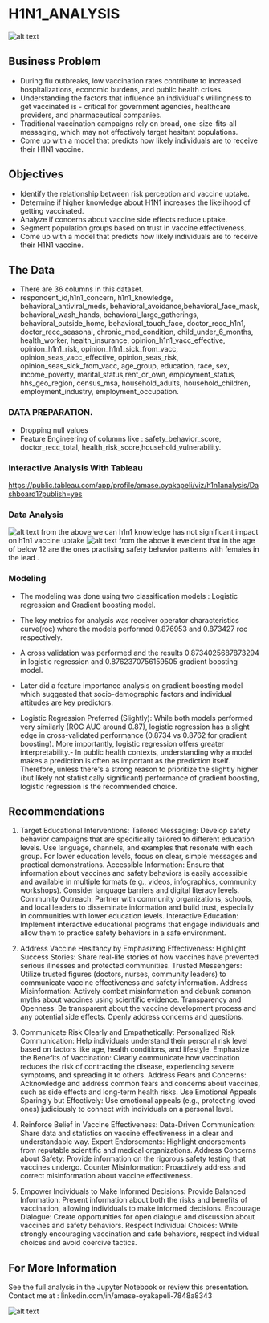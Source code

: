 # H1N1_ANALYSIS
![alt text](<Screenshot 2025-02-23 024006.png>)
## Business Problem
- During flu outbreaks, low vaccination rates contribute to increased hospitalizations, economic burdens, and public health crises. 
- Understanding the factors that influence an individual's willingness to get vaccinated is - critical for government agencies, healthcare providers, and pharmaceutical companies.
- Traditional vaccination campaigns rely on broad, one-size-fits-all messaging, which may not effectively target hesitant populations.
- Come up with a model that predicts how likely individuals are to receive their H1N1 vaccine.

## Objectives
- Identify the relationship between risk perception and vaccine uptake.
- Determine if higher knowledge about H1N1 increases the likelihood of getting vaccinated.
- Analyze if concerns about vaccine side effects reduce uptake.
- Segment population groups based on trust in vaccine effectiveness.
- Come up with a model that predicts how likely individuals are to receive their H1N1 vaccine.
 
## The Data
- There are 36 columns in this dataset.
- respondent_id,h1n1_concern, h1n1_knowledge, behavioral_antiviral_meds, behavioral_avoidance,behavioral_face_mask, behavioral_wash_hands, behavioral_large_gatherings, behavioral_outside_home, behavioral_touch_face, doctor_recc_h1n1, doctor_recc_seasonal, chronic_med_condition, child_under_6_months, health_worker, health_insurance, opinion_h1n1_vacc_effective, opinion_h1n1_risk, opinion_h1n1_sick_from_vacc, opinion_seas_vacc_effective, opinion_seas_risk, opinion_seas_sick_from_vacc, age_group, education, race, sex, income_poverty, marital_status,rent_or_own, employment_status, hhs_geo_region, census_msa, household_adults, household_children, employment_industry, employment_occupation.

### DATA PREPARATION.
- Dropping null values 
- Feature Engineering of columns like : safety_behavior_score, doctor_recc_total, health_risk_score,household_vulnerability.

### Interactive Analysis With Tableau
https://public.tableau.com/app/profile/amase.oyakapeli/viz/h1n1analysis/Dashboard1?publish=yes

### Data Analysis
![alt text](<Screenshot 2025-02-23 024843.png>)
from the above we can h1n1 knowledge has not significant impact on h1n1 vaccine uptake
![alt text](<Screenshot 2025-02-23 025043.png>)
from the above it eveident that in the age of below 12 are the ones practising safety behavior patterns with females in the lead .

### Modeling
- The modeling was done using two classification models : Logistic regression and Gradient boosting model.
- The key metrics for analysis was receiver operator characteristics curve(roc) where the models performed 0.876953 and 0.873427 roc respectively.
- A cross validation was performed and the results  0.8734025687873294 in logistic regression and  0.8762370756159505 gradient boosting model.
- Later  did a feature importance analysis on gradient boosting model which suggested that socio-demographic factors and individual attitudes are key predictors.  

- Logistic Regression Preferred (Slightly): While both models performed very similarly (ROC AUC around 0.87), logistic regression has a slight edge in cross-validated performance (0.8734 vs 0.8762 for gradient boosting). More importantly, logistic regression offers greater interpretability.- In public health contexts, understanding why a model makes a prediction is often as important as the prediction itself. Therefore, unless there's a strong reason to prioritize the slightly higher (but likely not statistically significant) performance of gradient boosting, logistic regression is the recommended choice.

## Recommendations
1. Target Educational Interventions:
Tailored Messaging: Develop safety behavior campaigns that are specifically tailored to different education levels. Use language, channels, and examples that resonate with each group. For lower education levels, focus on clear, simple messages and practical demonstrations.
Accessible Information: Ensure that information about vaccines and safety behaviors is easily accessible and available in multiple formats (e.g., videos, infographics, community workshops). Consider language barriers and digital literacy levels.
Community Outreach: Partner with community organizations, schools, and local leaders to disseminate information and build trust, especially in communities with lower education levels.
Interactive Education: Implement interactive educational programs that engage individuals and allow them to practice safety behaviors in a safe environment.

2. Address Vaccine Hesitancy by Emphasizing Effectiveness:
Highlight Success Stories: Share real-life stories of how vaccines have prevented serious illnesses and protected communities.
Trusted Messengers: Utilize trusted figures (doctors, nurses, community leaders) to communicate vaccine effectiveness and safety information.
Address Misinformation: Actively combat misinformation and debunk common myths about vaccines using scientific evidence.
Transparency and Openness: Be transparent about the vaccine development process and any potential side effects. Openly address concerns and questions.

3. Communicate Risk Clearly and Empathetically:
Personalized Risk Communication: Help individuals understand their personal risk level based on factors like age, health conditions, and lifestyle.
Emphasize the Benefits of Vaccination: Clearly communicate how vaccination reduces the risk of contracting the disease, experiencing severe symptoms, and spreading it to others.
Address Fears and Concerns: Acknowledge and address common fears and concerns about vaccines, such as side effects and long-term health risks.
Use Emotional Appeals Sparingly but Effectively: Use emotional appeals (e.g., protecting loved ones) judiciously to connect with individuals on a personal level.

4. Reinforce Belief in Vaccine Effectiveness:
Data-Driven Communication: Share data and statistics on vaccine effectiveness in a clear and understandable way.
Expert Endorsements: Highlight endorsements from reputable scientific and medical organizations.
Address Concerns about Safety: Provide information on the rigorous safety testing that vaccines undergo.
Counter Misinformation: Proactively address and correct misinformation about vaccine effectiveness.

5. Empower Individuals to Make Informed Decisions:
Provide Balanced Information: Present information about both the risks and benefits of vaccination, allowing individuals to make informed decisions.
Encourage Dialogue: Create opportunities for open dialogue and discussion about vaccines and safety behaviors.
Respect Individual Choices: While strongly encouraging vaccination and safe behaviors, respect individual choices and avoid coercive tactics.



## For More Information
See the full analysis in the Jupyter Notebook or review this presentation. Contact me at : linkedin.com/in/amase-oyakapeli-7848a8343

![alt text](<Screenshot 2025-02-23 023933.png>)


